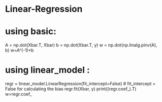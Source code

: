 # Linear-Regression
# using basic:

A = np.dot(Xbar.T, Xbar)
b = np.dot(Xbar.T, y)
w = np.dot(np.linalg.pinv(A), b)
w=A^(-1)*b

# using linear_model :
regr = linear_model.LinearRegression(fit_intercept=False) # fit_intercept = False for calculating the bias
regr.fit(Xbar, y)
print((regr.coef_).T)
w=regr.coef_

